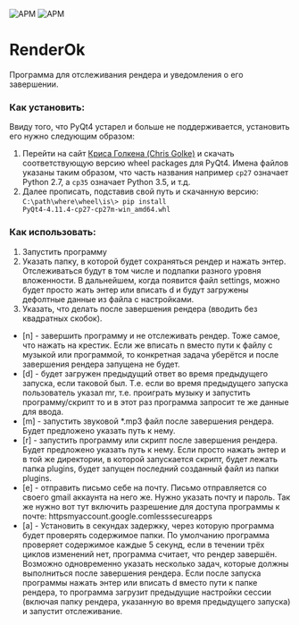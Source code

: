  ![APM](https://img.shields.io/badge/python-2.7-green?style=flat-square)  ![APM](https://img.shields.io/apm/l/vim-mode?style=flat-square)

# RenderOk

Программа для отслеживания рендера и уведомления о его завершении.

### Как установить:

Ввиду того, что PyQt4 устарел и больше не поддерживается, установить его нужно следующим образом:

1. Перейти на сайт [Криса Голкена (Chris Golke)](https://www.lfd.uci.edu/~gohlke/pythonlibs/#pyqt4) и скачать соответствующую версию wheel packages для PyQt4. Имена файлов указаны таким образом, что часть названия  например `cp27` означает Python 2.7,  а `cp35` означает Python 3.5, и т.д.
2.  Далее прописать, подставив свой путь и скачанную версию:
   `C:\path\where\wheel\is\> pip install PyQt4‑4.11.4‑cp27‑cp27m‑win_amd64.whl`

### Как  использовать:

1. Запустить программу
2. Указать папку, в которой будет сохраняться рендер и нажать энтер. 
    Отслеживаться будут в том числе и подпапки разного уровня вложенности. 
    В дальнейшем, когда появится файл settings, можно будет просто жать энтер 
    или вписать d и будут загружены дефолтные данные из файла с настройками.
3. Указать, что делать после завершения рендера (вводить без квадратных скобок).
  - [n] - завершить программу и не отслеживать рендер. Тоже самое, что нажать на крестик. 
    Если же вписать n вместо пути к файлу с музыкой или программой, 
    то конкретная задача уберётся и после завершения рендера запущена не будет.
  - [d] - будет загружен предыдущий ответ во время предыдущего запуска, если таковой был.
    Т.е. если во время предыдущего запуска пользователь указал mr, т.е. проиграть музыку и
    запустить программу/скрипт то и в этот раз программа запросит те же данные для ввода.
  - [m] - запустить звуковой *.mp3 файл после завершения рендера. Будет предложено указать путь к нему.
  - [r] - запустить программу или скрипт после завершения рендера. Будет предложено указать путь к нему.
    Если просто нажать энтер и в той же директории, в которой запускается скрипт, будет лежать папка plugins, 
    будет запущен последний созданный файл из папки plugins.
  - [e] - отправить письмо себе на почту. Письмо отправляется со своего gmail аккаунта на него же.
    Нужно указать почту и пароль. Так же нужно вот тут включить разрешение для доступа программы к почте: 
    httpsmyaccount.google.comlesssecureapps
  - [a] - Установить в секундах задержку, через которую программа будет проверять содержимое папки.
    По умолчанию программа проверяет содержимое каждые 5 секунд, если в течении трёх циклов изменений нет, 
    программа считает, что рендер завершён. Возможно одновременно указать несколько задач, 
    которые должны выполниться после завершения рендера.
    Если после запуска программы нажать энтер или вписать d вместо пути к папке рендера, то программа загрузит
    предыдущие настройки сессии (включая папку рендера, указанную во время предыдущего запуска) и запустит отслеживание.

